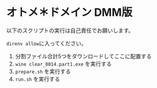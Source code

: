 # オトメ＊ドメイン DMM版

以下のスクリプトの実行は自己責任でお願いします。

`direnv allow`に入ってください。

1. 分割ファイル合計5つをダウンロードしてここに配置する
2. `wine clear_0014.part1.exe` を実行する
3. `prepare.sh` を実行する
4. `run.sh` を実行する
